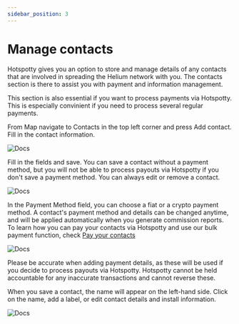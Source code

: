 ```yaml
---
sidebar_position: 3
---
```


# Manage contacts 
Hotspotty gives you an option to store and manage details of any contacts that are involved in spreading the Helium network with you. The contacts section is there to assist you with payment and information management. 

This section is also essential if you want to process payments via Hotspotty. This is especially convinient if you need to process several regular payments.    

From Map navigate to Contacts in the top left corner and press Add contact. Fill in the contact information. 

![Docs](/img/workspace/managecontacts1.png)

Fill in the fields and save. You can save a contact without a payment method, but you will not be able to process payouts via Hotspotty if you don't save a payment method. You can always edit or remove a contact. 

![Docs](/img/workspace/managecontacts2.png)

In the Payment Method field, you can choose a fiat or a crypto payment method. A contact's payment method and details can be changed anytime, and will be applied automatically when you generate commission reports. To learn how you can pay your contacts via Hotspotty and use our bulk payment function, check [Pay your contacts](../hotspotty-workspace/pay-your-contacts)

![Docs](/img/workspace/managecontacts3.png)

Please be accurate when adding payment details, as these will be used if you decide to process payouts via Hotspotty. Hotspotty cannot be held accountable for any inaccurate transactions and cannot reverse these.   

When you save a contact, the name will appear on the left-hand side. Click on the name, add a label, or edit contact details and install information. 

![Docs](/img/workspace/managecontacts4.png)
